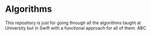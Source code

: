 # Algorithms
This repository is just for going through all the algorithms taught at University but in Swift with a functional approach for all of them. ABC
